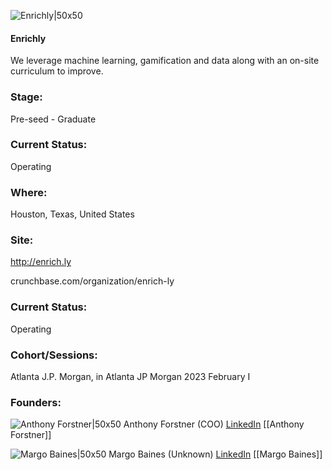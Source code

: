 

![Enrichly|50x50](http://apimg.techstars.com/sf/accounts/logo/Logo_43df5034dab64c3105b82f04c.jpeg)

#### Enrichly
We leverage machine learning, gamification and data along with an on-site curriculum to improve.

### Stage: 
Pre-seed - Graduate 

### Current Status: 
Operating

### Where:
Houston, Texas, United States

### Site:
http://enrich.ly



crunchbase.com/organization/enrich-ly

### Current Status: 
Operating

### Cohort/Sessions: 
Atlanta J.P. Morgan, in Atlanta JP Morgan 2023 February I

### Founders: 

![Anthony Forstner|50x50]() Anthony Forstner (COO) [LinkedIn](https://linkedin.com/in/anthony-forstner) [[Anthony Forstner]]

![Margo Baines|50x50]() Margo Baines (Unknown) [LinkedIn](https://linkedin.com/in/margo-jordan-7a998692) [[Margo Baines]]


